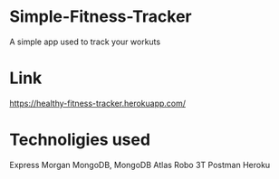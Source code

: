 # Simple-Fitness-Tracker
A simple app used to track your workuts

# Link
https://healthy-fitness-tracker.herokuapp.com/

# Technoligies used
Express
Morgan
MongoDB, MongoDB Atlas
Robo 3T
Postman
Heroku